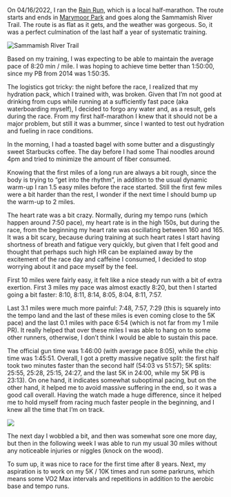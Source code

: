On 04/16/2022, I ran the [Rain Run](https://www.therainrun.com/), which is a local half-marathon. The route starts and ends in [Marymoor Park](https://en.wikipedia.org/wiki/Marymoor_Park) and goes along the Sammamish River Trail. The route is as flat as it gets, and the weather was gorgeous. So, it was a perfect culmination of the last half a year of systematic training.

![Sammamish River Trail](https://i.imgur.com/LLFPmsK.png)

Based on my training, I was expecting to be able to maintain the average pace of 8:20 min / mile. I was hoping to achieve time better than 1:50:00, since my PB from 2014 was 1:50:35.

The logistics got tricky: the night before the race, I realized that my hydration pack, which I trained with, was broken. Given that I’m not good at drinking from cups while running at a sufficiently fast pace (aka waterboarding myself), I decided to forgo any water and, as a result, gels during the race. From my first half-marathon I knew that it should not be a major problem, but still it was a bummer, since I wanted to test out hydration and fueling in race conditions.

In the morning, I had a toasted bagel with some butter and a disgustingly sweet Starbucks coffee. The day before I had some Thai noodles around 4pm and tried to minimize the amount of fiber consumed.

Knowing that the first miles of a long run are always a bit rough, since the body is trying to “get into the rhythm”, in addition to the usual dynamic warm-up I ran 1.5 easy miles before the race started. Still the first few miles were a bit harder than the rest, I wonder if the next time I should bump up the warm-up to 2 miles.

The heart rate was a bit crazy. Normally, during my tempo runs (which happen around 7:50 pace), my heart rate is in the high 150s, but during the race, from the beginning my heart rate was oscillating between 160 and 165. It was a bit scary, because during training at such heart rates I start having shortness of breath and fatigue very quickly, but given that I felt good and thought that perhaps such high HR can be explained away by the excitement of the race day and caffeine I consumed, I decided to stop worrying about it and pace myself by the feel.

First 10 miles were fairly easy, it felt like a nice steady run with a bit of extra exertion. First 3 miles my pace was almost exactly 8:20, but then I started going a bit faster: 8:10, 8:11, 8:14, 8:05, 8:04, 8:11, 7:57.

Last 3.1 miles were much more painful: 7:48, 7:57, 7:29 (this is squarely into the tempo land and the last of these miles is even coming close to the 5K pace) and the last 0.1 miles with pace 6:54 (which is not far from my 1 mile PR). It really helped that over these miles I was able to hang on to some other runners, otherwise, I don’t think I would be able to sustain this pace.

The official gun time was 1:46:00 (with average pace 8:05), while the chip time was 1:45:51. Overall, I got a pretty massive negative split: the first half took two minutes faster than the second half (54:03 vs 51:57); 5K splits: 25:55, 25:28, 25:15, 24:27, and the last 5K in 24:00, while my 5K PB is 23:13). On one hand, it indicates somewhat suboptimal pacing, but on the other hand, it helped me to avoid massive suffering in the end, so it was a good call overall. Having the watch made a huge difference, since it helped me to hold myself from racing much faster people in the beginning, and I knew all the time that I’m on track.

![](https://i.imgur.com/rcH0ksS.jpg)

The next day I wobbled a bit, and then was somewhat sore one more day, but then in the following week I was able to run my usual 30 miles without any noticeable injuries or niggles (knock on the wood).

To sum up, it was nice to race for the first time after 8 years. Next, my aspiration is to work on my 5K / 10K times and run some parkruns, which means some VO2 Max intervals and repetitions in addition to the aerobic base and tempo runs.
